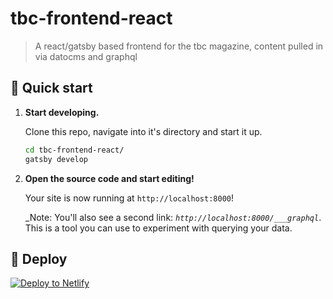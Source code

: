 # tbc-frontend-react

> A react/gatsby based frontend for the tbc magazine, content pulled in via datocms and graphql

## 🚀 Quick start

1.  **Start developing.**

    Clone this repo, navigate into it's directory and start it up.

    ```sh
    cd tbc-frontend-react/
    gatsby develop
    ```

1.  **Open the source code and start editing!**

    Your site is now running at `http://localhost:8000`!

    _Note: You'll also see a second link: _`http://localhost:8000/___graphql`_. This is a tool you can use to experiment with querying your data.

## 💫 Deploy

[![Deploy to Netlify](https://www.netlify.com/img/deploy/button.svg)](https://app.netlify.com/start/deploy?repository=https://github.com/gatsbyjs/gatsby-starter-default)
